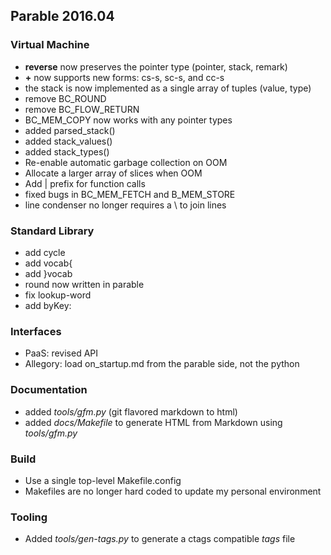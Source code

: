 ## Parable 2016.04

### Virtual Machine

* **reverse** now preserves the pointer type (pointer, stack, remark)
* **+** now supports new forms: cs-s, sc-s, and cc-s
* the stack is now implemented as a single array of tuples (value, type)
* remove BC_ROUND
* remove BC\_FLOW\_RETURN
* BC_MEM_COPY now works with any pointer types
* added parsed_stack()
* added stack_values()
* added stack_types()
* Re-enable automatic garbage collection on OOM
* Allocate a larger array of slices when OOM
* Add | prefix for function calls
* fixed bugs in BC_MEM_FETCH and B_MEM_STORE
* line condenser no longer requires a \ to join lines

### Standard Library

* add cycle
* add vocab{
* add }vocab
* round now written in parable
* fix lookup-word
* add byKey:

### Interfaces

* PaaS: revised API
* Allegory: load on_startup.md from the parable side, not the python

### Documentation

* added *tools/gfm.py* (git flavored markdown to html)
* added *docs/Makefile* to generate HTML from Markdown using *tools/gfm.py*

### Build

* Use a single top-level Makefile.config
* Makefiles are no longer hard coded to update my personal environment

### Tooling

* Added *tools/gen-tags.py* to generate a ctags compatible *tags* file

